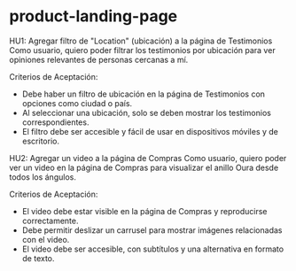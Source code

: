 # product-landing-page

HU1: Agregar filtro de "Location" (ubicación) a la página de Testimonios
Como usuario, quiero poder filtrar los testimonios por ubicación para ver opiniones relevantes de personas cercanas a mí.

Criterios de Aceptación:

- Debe haber un filtro de ubicación en la página de Testimonios con opciones como ciudad o país.
- Al seleccionar una ubicación, solo se deben mostrar los testimonios correspondientes.
- El filtro debe ser accesible y fácil de usar en dispositivos móviles y de escritorio.


HU2: Agregar un video a la página de Compras
Como usuario, quiero poder ver un video en la página de Compras para visualizar el anillo Oura desde todos los ángulos.

Criterios de Aceptación:

- El video debe estar visible en la página de Compras y reproducirse correctamente.
- Debe permitir deslizar un carrusel para mostrar imágenes relacionadas con el video.
- El video debe ser accesible, con subtítulos y una alternativa en formato de texto.

